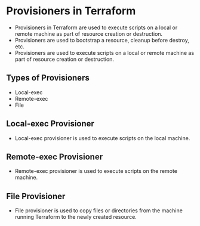 # Provisioners in Terraform 
- Provisioners in Terraform are used to execute scripts on a local or remote machine as part of resource creation or destruction.
- Provisioners are used to bootstrap a resource, cleanup before destroy, etc.
- Provisioners are used to execute scripts on a local or remote machine as part of resource creation or destruction.

## Types of Provisioners
- Local-exec
- Remote-exec
- File

## Local-exec Provisioner
- Local-exec provisioner is used to execute scripts on the local machine.

## Remote-exec Provisioner
- Remote-exec provisioner is used to execute scripts on the remote machine.

## File Provisioner
- File provisioner is used to copy files or directories from the machine running Terraform to the newly created resource.

